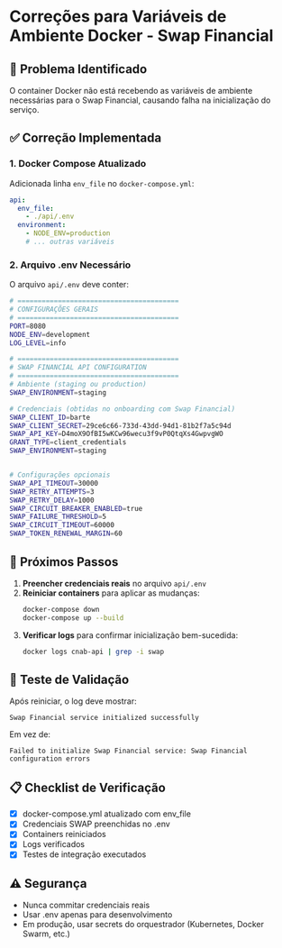 # Correções para Variáveis de Ambiente Docker - Swap Financial

## 🎯 Problema Identificado

O container Docker não está recebendo as variáveis de ambiente necessárias para o Swap Financial, causando falha na inicialização do serviço.

## ✅ Correção Implementada

### 1. Docker Compose Atualizado

Adicionada linha `env_file` no `docker-compose.yml`:

```yaml
api:
  env_file:
    - ./api/.env
  environment:
    - NODE_ENV=production
    # ... outras variáveis
```

### 2. Arquivo .env Necessário

O arquivo `api/.env` deve conter:

```bash
# ========================================
# CONFIGURAÇÕES GERAIS
# ========================================
PORT=8080
NODE_ENV=development
LOG_LEVEL=info

# ========================================
# SWAP FINANCIAL API CONFIGURATION
# ========================================
# Ambiente (staging ou production)
SWAP_ENVIRONMENT=staging

# Credenciais (obtidas no onboarding com Swap Financial)
SWAP_CLIENT_ID=barte
SWAP_CLIENT_SECRET=29ce6c66-733d-43dd-94d1-81b2f7a5c94d
SWAP_API_KEY=D4moX9OfBI5wKCw96wecu3f9vP0QtqXs4GwpvgWO
GRANT_TYPE=client_credentials
SWAP_ENVIRONMENT=staging


# Configurações opcionais
SWAP_API_TIMEOUT=30000
SWAP_RETRY_ATTEMPTS=3
SWAP_RETRY_DELAY=1000
SWAP_CIRCUIT_BREAKER_ENABLED=true
SWAP_FAILURE_THRESHOLD=5
SWAP_CIRCUIT_TIMEOUT=60000
SWAP_TOKEN_RENEWAL_MARGIN=60
```

## 🔧 Próximos Passos

1. **Preencher credenciais reais** no arquivo `api/.env`
2. **Reiniciar containers** para aplicar as mudanças:
   ```bash
   docker-compose down
   docker-compose up --build
   ```
3. **Verificar logs** para confirmar inicialização bem-sucedida:
   ```bash
   docker logs cnab-api | grep -i swap
   ```

## 🧪 Teste de Validação

Após reiniciar, o log deve mostrar:
```
Swap Financial service initialized successfully
```

Em vez de:
```
Failed to initialize Swap Financial service: Swap Financial configuration errors
```

## 📋 Checklist de Verificação

- [x] docker-compose.yml atualizado com env_file
- [x] Credenciais SWAP preenchidas no .env
- [x] Containers reiniciados
- [x] Logs verificados
- [x] Testes de integração executados

## ⚠️ Segurança

- Nunca commitar credenciais reais
- Usar .env apenas para desenvolvimento
- Em produção, usar secrets do orquestrador (Kubernetes, Docker Swarm, etc.) 